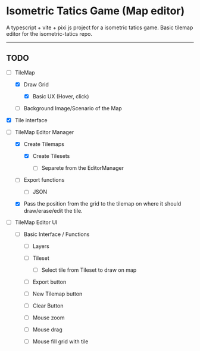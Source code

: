 # Isometric Tatics Game (Map editor)

A typescript + vite + pixi js project for a isometric tatics game. Basic tilemap editor for the isometric-tatics repo.

---

## TODO

- [ ] TileMap
  
  - [x] Draw Grid 
    
    - [x] Basic UX (Hover, click)
  
  - [ ] Background Image/Scenario of the Map

- [x] Tile interface

- [ ] TileMap Editor Manager
  
  - [x] Create Tilemaps
    
    - [x] Create Tilesets
      
      - [ ] Separete from the EditorManager
  
  - [ ] Export functions
    
    - [ ] JSON
  
  - [x] Pass the position from the grid to the tilemap on where it should draw/erase/edit the tile.

- [ ] TileMap Editor UI
  
  - [ ] Basic Interface / Functions
    
    - [ ] Layers
    
    - [ ] Tileset
      
      - [ ] Select tile from Tileset to draw on map
    
    - [ ] Export button
    
    - [ ] New Tilemap button
    
    - [ ] Clear Button
    
    - [ ] Mouse zoom
    
    - [ ] Mouse drag
    
    - [ ] Mouse fill grid with tile
